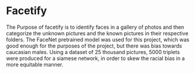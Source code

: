 # Facetify
The Purpose of facetify is to identify faces in a gallery of photos and then categorize the unknown pictures and the known pictures in their respective folders.
The FaceNet pretrained model was used for this project, which was good enough for the purposes of the project, but there was bias towards caucasian males.
Using a dataset of 25 thousand pictures, 5000 triplets were produced for a siamese network, in order to skew the racial bias in a more equitable manner.
